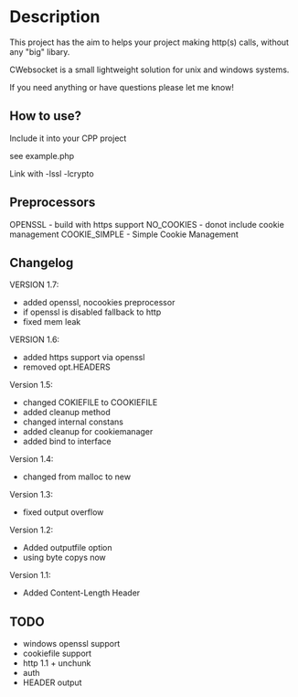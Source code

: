 Description
===========
This project has the aim to helps your project making http(s) calls, without any "big" libary.

CWebsocket is a small lightweight solution for unix and windows systems.

If you need anything or have questions please let me know!

How to use?
-----------
Include it into your CPP project

see example.php

Link with -lssl -lcrypto


Preprocessors
-------------
OPENSSL - build with https support
NO_COOKIES  - donot include cookie management
COOKIE_SIMPLE - Simple Cookie Management

Changelog
---------
VERSION 1.7:

* added openssl, nocookies preprocessor
* if openssl is disabled fallback to http
* fixed mem leak

VERSION 1.6:

* added https support via openssl
* removed opt.HEADERS

Version 1.5:

* changed COKIEFILE to COOKIEFILE
* added cleanup method
* changed internal constans
* added cleanup for cookiemanager
* added bind to interface

Version 1.4:

* changed from malloc to new

Version 1.3:

* fixed output overflow

Version 1.2:

* Added outputfile option
* using byte copys now 

Version 1.1:

* Added Content-Length Header

TODO
----
* windows openssl support
* cookiefile support       
* http 1.1 + unchunk
* auth
* HEADER output